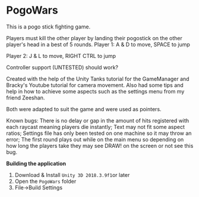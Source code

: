 # PogoWars

This is a pogo stick fighting game.

Players must kill the other player by landing their pogostick on the other player's head in a best of 5 rounds. 
Player 1: A & D to move, SPACE to jump

Player 2: J & L to move, RIGHT CTRL to jump

Controller support (UNTESTED) should work?

Created with the help of the Unity Tanks tutorial for the GameManager
and Bracky's Youtube tutorial for camera movement. Also had some tips and help in how to achieve some aspects such as the settings menu from my friend Zeeshan.

Both were adapted to suit the game and were used as pointers.

Known bugs:
There is no delay or gap in the amount of hits registered with each raycast meaning players die instantly;
Text may not fit some aspect ratios;
Settings file has only been tested on one machine so it may throw an error;
The first round plays out while on the main menu so depending on how long the players take they may see DRAW! on the screen or not see this bug.



**Building the application**

1. Download & Install `Unity 3D 2018.3.9f1`or later
2. Open the `PogoWars` folder
3. File->Build Settings
